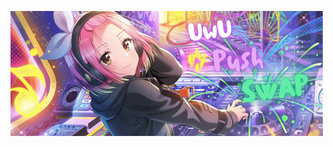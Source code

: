 [![UwU Push Swap](https://raw.githubusercontent.com/L3awdMan/UwU_Push_Swap/main/img/UwU%20push%20swap%20banner.png)](https://github.com/L3awdMan/UwU_Push_Swap)

<!--
**L3awdMan/L3awdMan** is a ✨ _special_ ✨ repository because its `README.md` (this file) appears on your GitHub profile.

Here are some ideas to get you started:

- 🔭 I’m currently working on ...
- 🌱 I’m currently learning ...
- 👯 I’m looking to collaborate on ...
- 🤔 I’m looking for help with ...
- 💬 Ask me about ...
- 📫 How to reach me: ...
- 😄 Pronouns: ...
- ⚡ Fun fact: ...
-->
